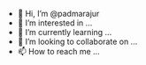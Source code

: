- 👋 Hi, I’m @padmarajur
- 👀 I’m interested in ...
- 🌱 I’m currently learning ...
- 💞️ I’m looking to collaborate on ...
- 📫 How to reach me ...

<!---
padmarajur/padmarajur is a ✨ special ✨ repository because its `README.md` (this file) appears on your GitHub profile.
You can click the Preview link to take a look at your changes.
--->

